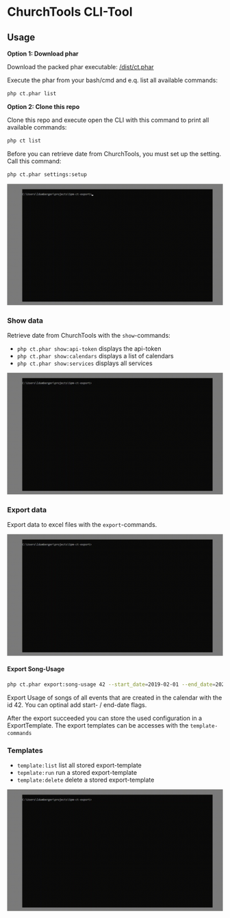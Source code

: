 # ChurchTools CLI-Tool

## Usage

**Option 1: Download phar**

Download the packed phar executable: [/dist/ct.phar](https://github.com/5pm-HDH/churchtools-cli/raw/main/dist/ct.phar)

Execute the phar from your bash/cmd and e.q. list all available commands:

```bash
php ct.phar list
```


**Option 2: Clone this repo**

Clone this repo and execute open the CLI with this command to print all available commands:

```bash
php ct list
```

Before you can retrieve date from ChurchTools, you must set up the setting. Call this command:

```bash
php ct.phar settings:setup
```

![Setup](./docs/setup.gif)

### Show data

Retrieve date from ChurchTools with the `show`-commands:

- `php ct.phar show:api-token` displays the api-token
- `php ct.phar show:calendars` displays a list of calendars 
- `php ct.phar show:services` displays all services

![ShowCalendars](./docs/show-calendars.gif)

### Export data

Export data to excel files with the `export`-commands.

![ExportData](./docs/export-and-template.gif)

#### Export Song-Usage

```bash
php ct.phar export:song-usage 42 --start_date=2019-02-01 --end_date=2020-04-01
```

Export Usage of songs of all events that are created in the calendar with the id 42. You can optinal add start- / end-date flags.

After the export succeeded you can store the used configuration in a ExportTemplate. The export templates can be accesses with the `template-commands`

### Templates

- `template:list` list all stored export-template
- `tepmlate:run` run a stored export-template
- `template:delete` delete a stored export-template

![ExecuteTemplate](./docs/execute-template.gif)